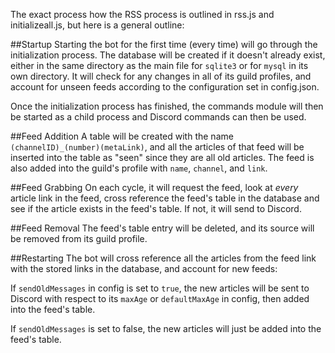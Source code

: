 The exact process how the RSS process is outlined in rss.js and initializeall.js, but here is a general outline:

##Startup
Starting the bot for the first time (every time) will go through the initialization process. The database will be created if it doesn't already exist, either in the same directory as the main file for `sqlite3` or for `mysql` in its own directory. It will check for any changes in all of its guild profiles, and account for unseen feeds according to the configuration set in config.json.

Once the initialization process has finished, the commands module will then be started as a child process and Discord commands can then be used.

##Feed Addition
A table will be created with the name `(channelID)_(number)(metaLink)`, and all the articles of that feed will be inserted into the table as "seen" since they are all old articles. The feed is also added into the guild's profile with `name`, `channel`, and `link`.

##Feed Grabbing
On each cycle, it will request the feed, look at *every* article link in the feed, cross reference the feed's table in the database and see if the article exists in the feed's table. If not, it will send to Discord.

##Feed Removal
The feed's table entry will be deleted, and its source will be removed from its guild profile.

##Restarting
The bot will cross reference all the articles from the feed link with the stored links in the database, and account for new feeds:

If `sendOldMessages` in config is set to `true`, the new articles will be sent to Discord with respect to its `maxAge` or `defaultMaxAge` in config, then added into the feed's table.

If `sendOldMessages` is set to false, the new articles will just be added into the feed's table.